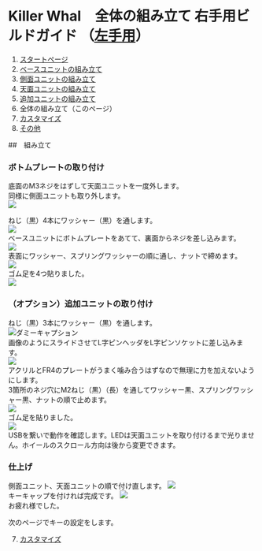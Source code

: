 # Killer Whal　全体の組み立て 右手用ビルドガイド （[左手用](../左手用/6_全体の組み立て.md)）

1. [スタートページ](../README.md)
2. [ベースユニットの組み立て](../右手用/2_ベースユニット.md)
3. [側面ユニットの組み立て](../右手用/4_側面ユニット_トラックボール.md)
4. [天面ユニットの組み立て](../右手用/4_天面ユニット.md)
5. [追加ユニットの組み立て](../右手用/5_追加ユニット.md)
6. 全体の組み立て（このページ）
7. [カスタマイズ](../右手用/7_カスタマイズ.md)
8. [その他](../右手用/8_その他.md)


##　組み立て
### ボトムプレートの取り付け
底面のM3ネジをはずして天面ユニットを一度外します。  
同様に側面ユニットも取り外します。  
![](../img/whole/IMG_5650.jpeg)  

ねじ（黒）4本にワッシャー（黒）を通します。  
![](../img/whole/IMG_.jpeg)  
ベースユニットにボトムプレートをあてて、裏面からネジを差し込みます。  
![](../img/whole/IMG_5660.jpeg)  
表面にワッシャー、スプリングワッシャーの順に通し、ナットで締めます。  
![](../img/whole/IMG_5665.jpeg)  
ゴム足を4つ貼りました。  
![](../img/whole/IMG_5671.jpeg)  

### （オプション）追加ユニットの取り付け
ねじ（黒）3本にワッシャー（黒）を通します。   
![ダミーキャプション ](../img/whole/IMG_.jpeg)  
画像のようにスライドさせてL字ピンヘッダをL字ピンソケットに差し込みます。  
![](../img/whole/IMG_5670.jpeg)  
アクリルとFR4のプレートがうまく噛み合うはずなので無理に力を加えないようにします。  
3箇所のネジ穴にM2ねじ（黒）（長）を通してワッシャー黒、スプリングワッシャー黒、ナットの順で止めます。  
![](../img/whole/IMG_5674.jpeg)  
ゴム足を貼りました。  
![](../img/whole/IMG_5678.jpeg)  
USBを繋いで動作を確認します。LEDは天面ユニットを取り付けるまで光りません。ホイールのスクロール方向は後から変更できます。  

### 仕上げ
側面ユニット、天面ユニットの順で付け直します。
![](../img/whole/IMG_5686.jpeg)  
キーキャップを付ければ完成です。
![](../img/whole/IMG_5843.jpeg)  
お疲れ様でした。

次のページでキーの設定をします。

7. [カスタマイズ](../右手用/7_カスタマイズ.md)
